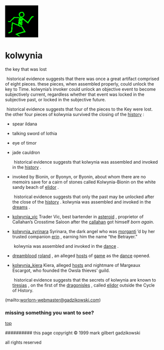 ![dancer](assets/dancer.gif)

# kolwynia



 the key that was lost

![xparent](assets/xparent.gif)  historical evidence suggests that there was once a great artifact comprised of eight pieces. these pieces, when assembled properly, could unlock the key to Time. kolwynia’s invoker could unlock an objective event to become subjectively current, regardless whether that event was locked in the subjective past, or locked in the subjective future.

  ![xparent](assets/xparent.gif)  historical evidence suggests that four of the pieces to the Key were lost. the other four pieces of kolwynia survived the closing of the  [history](history.md) :

* spear ildana
* talking sword of lothia
* eye of timor
* jade cauldron

  ![xparent](assets/xparent.gif)  historical evidence suggests that kolwynia was assembled and invoked in the  [history](history.md) .

* invoked by Bionin, or Byonyn, or Byonin, about whom there are no memoirs save for a cairn of stones called Kolwynia-Bionin on the white sandy beach of  [elidor](elidor.md) .

  ![xparent](assets/xparent.gif)  historical evidence suggests that only the past may be unlocked after the close of the  [history](history.md) . kolwynia was assembled and invoked in the  [dreams](dreams.md) .

* [kolwynia_vic](kolwynia_vic.md)  Trader Vic, best bartender in  [asteroid](asteroid.md) , proprietor of Callahan’s Crosstime Saloon after the  [callahan](callahan.md)  got himself *born again*.
* [kolwynia_syrinara](kolwynia_syrinara.md)  Syrinara, the dark angel who was  [morganti](morganti.md) ’d by her trusted companion  [erin](erin.md) , earning him the name “the Betrayer.”

  ![xparent](assets/xparent.gif)  kolwynia was assembled and invoked in the  [dance](dance.md) .

* [dreamblood](dreamblood.md)   [roland](roland.md) , an alleged  [hosts](hosts.md)  of  [game](game.md)  as the  [dance](dance.md)  opened.
* [kolwynia_kiera](kolwynia_kiera.md)  Kiera, alleged  [hosts](hosts.md)  and nightmare of Margeaux Escargot, who founded the Owsla thieves’ guild.







  ![xparent](assets/xparent.gif)  historical evidence suggests that the secrets of kolwynia are known to  [tiresias](tiresias.md) , on the first of the  [dragonisles](dragonisles.md) , called  [elidor](elidor.md)  outside the Cycle of History. 

 (mailto:worlorn-webmaster@gadzikowski.com) 

 
### missing something you want to see?



 [top](#top) 

 
########## this page copyright © 1999 mark gilbert gadzikowski

 all rights reserved